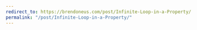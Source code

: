 ```yaml
---
redirect_to: https://brendoneus.com/post/Infinite-Loop-in-a-Property/
permalink: "/post/Infinite-Loop-in-a-Property/"
---
```

